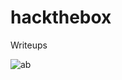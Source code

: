 # hackthebox
Writeups

![ab](https://github.com/nehabhatt1503/hackthebox/assets/101342579/40c456c9-8c9d-4d9b-877f-675efb207cfa)


